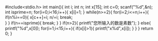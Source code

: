 #include<stdio.h>
int main(){
	int i;
	int n;
	int x[15];
	int c=0;
	scanf("%d",&n);
	int isprime=n;
	for(i=0;i<16;i++){
		x[i]=1;
	}
	while(n>=2){
		for(i=2;i<=n;i++){
			if(n%i==0){
			x[c++]=i;
			n/=i;
			break;	
			}
		}
			if(n==isprime){
		 		break;
			}
	}
	if(n>2){
		printf("您所输入的数是素数"); 
	}
	else{
		printf("%d",x[0]);
	for(i=1;i<15;i++){
			if(x[i]>1){
				printf("x%d",x[i]);
		}
	}
}
	return 0;
} 
